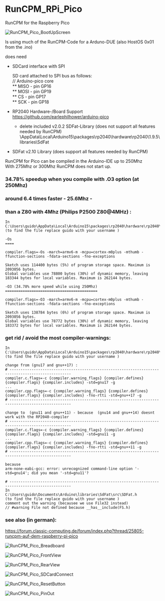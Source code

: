 # RunCPM_RPi_Pico
RunCPM for the Raspberry Pico

![RunCPM_Pico_BootUpScreen](https://github.com/guidol70/RunCPM_RPi_Pico/raw/main/more_pictures/GL20220815_RP2040_240.jpg?raw=true)

Is using much of the RunCPM-Code for a Arduno-DUE (also HostOS 0x01 from the .ino)

does need
- SDCard interface with SPI

   SD card attached to SPI bus as follows:<br/>
   // Arduino-pico core<br/>
   ** MISO - pin GP16<br/>
   ** MOSI - pin GP19<br/>
   ** CS   - pin GP17<br/>
   ** SCK  - pin GP18<br/>

- RP2040 Hardware-/Board Support https://github.com/earlephilhower/arduino-pico
    - delete included v2.0.2 SDFat-Library (does not support all features needed by RunCPM)
      \AppData\Local\Arduino15\packages\rp2040\hardware\rp2040\1.9.5\libraries\SdFat
- SDFat v2.10 Library (does support all features needed by RunCPM)

RunCPM for Pico can be compiled in the Arduino-IDE up to 250Mhz<br/>
With 275Mhz or 300Mhz RunCPM does not start up.

### 34.78% speedup when you compile with .O3 option (at 250Mhz)
### around 6.4 times faster - 25.6Mhz - 
### than a Z80 with 4Mhz (Philips P2500 Z80@4MHz) :
```
In
C:\Users\guido\AppData\Local\Arduino15\packages\rp2040\hardware\rp2040\1.9.5\platform.txt
(to find the file replace guido with your username )

-Os
====

compiler.flags=-Os -march=armv6-m -mcpu=cortex-m0plus -mthumb -ffunction-sections -fdata-sections -fno-exceptions

Sketch uses 114400 bytes (5%) of program storage space. Maximum is 2093056 bytes.
Global variables use 78800 bytes (30%) of dynamic memory, leaving 183344 bytes for local variables. Maximum is 262144 bytes.

-O3 (34.78% more speed while using 250Mhz)
==========================================

compiler.flags=-O3 -march=armv6-m -mcpu=cortex-m0plus -mthumb -ffunction-sections -fdata-sections -fno-exceptions

Sketch uses 138784 bytes (6%) of program storage space. Maximum is 2093056 bytes.
Global variables use 78772 bytes (30%) of dynamic memory, leaving 183372 bytes for local variables. Maximum is 262144 bytes.
```

### get rid / avoid the most compiler-warnings:
```
In
C:\Users\guido\AppData\Local\Arduino15\packages\rp2040\hardware\rp2040\1.9.5\platform.txt
(to find the file replace guido with your username )

change from (gnu17 and gnu++17) :
# -------------------------------------------------------------------------------------------------- 
compiler.c.flags=-c {compiler.warning_flags} {compiler.defines} {compiler.flags} {compiler.includes} -std=gnu17 -g
...
compiler.cpp.flags=-c {compiler.warning_flags} {compiler.defines} {compiler.flags} {compiler.includes} -fno-rtti -std=gnu++17 -g
# --------------------------------------------------------------------------------------------------  

change to  (gnu11 and gnu++11) - because  (gnu14 and gnu++14) doesnt work with the RP2040-compiler
# -------------------------------------------------------------------------------------------------- 
compiler.c.flags=-c {compiler.warning_flags} {compiler.defines} {compiler.flags} {compiler.includes} -std=gnu11 -g
...
compiler.cpp.flags=-c {compiler.warning_flags} {compiler.defines} {compiler.flags} {compiler.includes} -fno-rtti -std=gnu++11 -g
# -------------------------------------------------------------------------------------------------- 

because
arm-none-eabi-gcc: error: unrecognized command-line option '-std=gnu14'; did you mean '-std=gnu11'?

# -------------------------------------------------------------------------------------------------- 
In
C:\Users\guido\Documents\Arduino\libraries\SdFat\src\SDFat.h
(to find the file replace guido with your username )
comment out the warning (becausee we use File32 instead)
// #warning File not defined because __has__include(FS.h)

```

### see also (in german):<br/>
https://forum.classic-computing.de/forum/index.php?thread/25805-runcpm-auf-dem-raspberry-pi-pico<br/>

![RunCPM_Pico_Breadboard](https://github.com/guidol70/RunCPM_RPi_Pico/blob/main/Pico_Breadboard.jpg?raw=true)

![RunCPM_Pico_FrontView](https://github.com/guidol70/RunCPM_RPi_Pico/raw/main/more_pictures/RunCPM_Pico_FrontView_1024px.jpg?raw=true)

![RunCPM_Pico_RearView](https://github.com/guidol70/RunCPM_RPi_Pico/raw/main/more_pictures/RunCPM_Pico_RearView_1024px.jpg?raw=true)

![RunCPM_Pico_SDCardConnect](https://github.com/guidol70/RunCPM_RPi_Pico/raw/main/more_pictures/RunCPM_Pico_SDConnect_1024px.jpg?raw=true)

![RunCPM_Pico_ResetButton](https://github.com/guidol70/RunCPM_RPi_Pico/raw/main/more_pictures/RunCPM_Pico_ResetButton_1024px.jpg?raw=true)

![RunCPM_Pico_PinOut](https://github.com/guidol70/RunCPM_RPi_Pico/raw/main/RunCPM_Pico_SPI_SDCard.jpg?raw=true)
